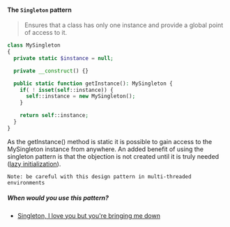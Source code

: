 #### The `Singleton` pattern
> Ensures that a class has only one instance and provide a global point of access to it.

```php
class MySingleton
{
  private static $instance = null;

  private __construct() {}

  public static function getInstance(): MySingleton {
    if( ! isset(self::instance)) {
      self::instance = new MySingleton();
    }

    return self::instance;
  }
}
```

As the getInstance() method is static it is possible to gain access to the MySingleton instance from anywhere. An added benefit of using the singleton pattern is that the objection is not created until it is truly needed ([lazy initialization](https://en.wikipedia.org/wiki/Lazy_initialization)).

`Note: be careful with this design pattern in multi-threaded environments`

##### When would you use this pattern?
- [Singleton, I love you but you're bringing me
  down](http://geekswithblogs.net/AngelEyes/archive/2013/09/08/singleton-i-love-you-but-youre-bringing-me-down-re-uploaded.aspx)


